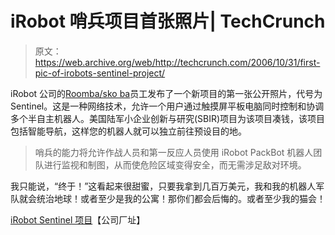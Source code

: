 # iRobot 哨兵项目首张照片| TechCrunch

> 原文：<https://web.archive.org/web/http://techcrunch.com/2006/10/31/first-pic-of-irobots-sentinel-project/>

iRobot 公司的[Roomba/sko ba](https://web.archive.org/web/20160220092341/http://crunchgear.com/2006/08/23/lawnmower-roomba/)员工发布了一个新项目的第一张公开照片，代号为 Sentinel。这是一种网络技术，允许一个用户通过触摸屏平板电脑同时控制和协调多个半自主机器人。美国陆军小企业创新与研究(SBIR)项目为该项目凑钱，该项目包括智能导航，这样您的机器人就可以独立前往预设目的地。

> 哨兵的能力将允许作战人员和第一反应人员使用 iRobot PackBot 机器人团队进行监视和制图，从而使危险区域变得安全，而无需涉足敌对环境。

我只能说，“终于！”这看起来很甜蜜，只要我拿到几百万美元，我和我的机器人军队就会统治地球！或者至少是我的公寓！那你们都会后悔的。或者至少我的猫会！

[iRobot Sentinel 项目](https://web.archive.org/web/20160220092341/http://www.irobot.com/sp.cfm?pageid=148)【公司厂址】